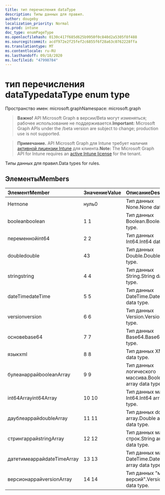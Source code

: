 ```yaml
---
title: тип перечисления dataType
description: Типы данных для правил.
author: dougeby
localization_priority: Normal
ms.prod: intune
doc_type: enumPageType
ms.openlocfilehash: 0130c417f685d625b9950f0c840d2a5305f8f488
ms.sourcegitcommit: acdf972e2f25fef2c6855f6f28a63c0762228ffa
ms.translationtype: MT
ms.contentlocale: ru-RU
ms.lasthandoff: 09/18/2020
ms.locfileid: "47998784"
---
```

# <a name="datatype-enum-type"></a><span data-ttu-id="9ec70-103">тип перечисления dataType</span><span class="sxs-lookup"><span data-stu-id="9ec70-103">dataType enum type</span></span>

<span data-ttu-id="9ec70-104">Пространство имен: microsoft.graph</span><span class="sxs-lookup"><span data-stu-id="9ec70-104">Namespace: microsoft.graph</span></span>

> <span data-ttu-id="9ec70-105">**Важно!** API Microsoft Graph в версии/Beta могут изменяться; рабочее использование не поддерживается.</span><span class="sxs-lookup"><span data-stu-id="9ec70-105">**Important:** Microsoft Graph APIs under the /beta version are subject to change; production use is not supported.</span></span>

> <span data-ttu-id="9ec70-106">**Примечание.** API Microsoft Graph для Intune требует наличия [активной лицензии Intune](https://go.microsoft.com/fwlink/?linkid=839381) для клиента.</span><span class="sxs-lookup"><span data-stu-id="9ec70-106">**Note:** The Microsoft Graph API for Intune requires an [active Intune license](https://go.microsoft.com/fwlink/?linkid=839381) for the tenant.</span></span>

<span data-ttu-id="9ec70-107">Типы данных для правил.</span><span class="sxs-lookup"><span data-stu-id="9ec70-107">Data types for rules.</span></span>

## <a name="members"></a><span data-ttu-id="9ec70-108">Элементы</span><span class="sxs-lookup"><span data-stu-id="9ec70-108">Members</span></span>
|<span data-ttu-id="9ec70-109">Элемент</span><span class="sxs-lookup"><span data-stu-id="9ec70-109">Member</span></span>|<span data-ttu-id="9ec70-110">Значение</span><span class="sxs-lookup"><span data-stu-id="9ec70-110">Value</span></span>|<span data-ttu-id="9ec70-111">Описание</span><span class="sxs-lookup"><span data-stu-id="9ec70-111">Description</span></span>|
|:---|:---|:---|
|<span data-ttu-id="9ec70-112">Нет</span><span class="sxs-lookup"><span data-stu-id="9ec70-112">none</span></span>|<span data-ttu-id="9ec70-113">нуль</span><span class="sxs-lookup"><span data-stu-id="9ec70-113">0</span></span>|<span data-ttu-id="9ec70-114">Тип данных None.</span><span class="sxs-lookup"><span data-stu-id="9ec70-114">None data type.</span></span>|
|<span data-ttu-id="9ec70-115">boolean</span><span class="sxs-lookup"><span data-stu-id="9ec70-115">boolean</span></span>|<span data-ttu-id="9ec70-116">1 </span><span class="sxs-lookup"><span data-stu-id="9ec70-116">1</span></span>|<span data-ttu-id="9ec70-117">Тип данных Boolean.</span><span class="sxs-lookup"><span data-stu-id="9ec70-117">Boolean data type.</span></span>|
|<span data-ttu-id="9ec70-118">переменной</span><span class="sxs-lookup"><span data-stu-id="9ec70-118">int64</span></span>|<span data-ttu-id="9ec70-119">2 </span><span class="sxs-lookup"><span data-stu-id="9ec70-119">2</span></span>|<span data-ttu-id="9ec70-120">Тип данных Int64.</span><span class="sxs-lookup"><span data-stu-id="9ec70-120">Int64 data type.</span></span>|
|<span data-ttu-id="9ec70-121">double</span><span class="sxs-lookup"><span data-stu-id="9ec70-121">double</span></span>|<span data-ttu-id="9ec70-122">4</span><span class="sxs-lookup"><span data-stu-id="9ec70-122">3</span></span>|<span data-ttu-id="9ec70-123">Тип данных Double.</span><span class="sxs-lookup"><span data-stu-id="9ec70-123">Double data type.</span></span>|
|<span data-ttu-id="9ec70-124">string</span><span class="sxs-lookup"><span data-stu-id="9ec70-124">string</span></span>|<span data-ttu-id="9ec70-125">4 </span><span class="sxs-lookup"><span data-stu-id="9ec70-125">4</span></span>|<span data-ttu-id="9ec70-126">Тип данных String.</span><span class="sxs-lookup"><span data-stu-id="9ec70-126">String data type.</span></span>|
|<span data-ttu-id="9ec70-127">dateTime</span><span class="sxs-lookup"><span data-stu-id="9ec70-127">dateTime</span></span>|<span data-ttu-id="9ec70-128">5 </span><span class="sxs-lookup"><span data-stu-id="9ec70-128">5</span></span>|<span data-ttu-id="9ec70-129">Тип данных DateTime.</span><span class="sxs-lookup"><span data-stu-id="9ec70-129">DateTime data type.</span></span>|
|<span data-ttu-id="9ec70-130">version</span><span class="sxs-lookup"><span data-stu-id="9ec70-130">version</span></span>|<span data-ttu-id="9ec70-131">6 </span><span class="sxs-lookup"><span data-stu-id="9ec70-131">6</span></span>|<span data-ttu-id="9ec70-132">Тип данных Version.</span><span class="sxs-lookup"><span data-stu-id="9ec70-132">Version data type.</span></span>|
|<span data-ttu-id="9ec70-133">основе</span><span class="sxs-lookup"><span data-stu-id="9ec70-133">base64</span></span>|<span data-ttu-id="9ec70-134">7 </span><span class="sxs-lookup"><span data-stu-id="9ec70-134">7</span></span>|<span data-ttu-id="9ec70-135">Тип данных Base64.</span><span class="sxs-lookup"><span data-stu-id="9ec70-135">Base64 data type.</span></span>|
|<span data-ttu-id="9ec70-136">язык</span><span class="sxs-lookup"><span data-stu-id="9ec70-136">xml</span></span>|<span data-ttu-id="9ec70-137">8 </span><span class="sxs-lookup"><span data-stu-id="9ec70-137">8</span></span>|<span data-ttu-id="9ec70-138">Тип данных XML.</span><span class="sxs-lookup"><span data-stu-id="9ec70-138">Xml data type.</span></span>|
|<span data-ttu-id="9ec70-139">булеанаррай</span><span class="sxs-lookup"><span data-stu-id="9ec70-139">booleanArray</span></span>|<span data-ttu-id="9ec70-140">9 </span><span class="sxs-lookup"><span data-stu-id="9ec70-140">9</span></span>|<span data-ttu-id="9ec70-141">Тип данных логического массива.</span><span class="sxs-lookup"><span data-stu-id="9ec70-141">Boolean array data type.</span></span>|
|<span data-ttu-id="9ec70-142">int64Array</span><span class="sxs-lookup"><span data-stu-id="9ec70-142">int64Array</span></span>|<span data-ttu-id="9ec70-143">10 </span><span class="sxs-lookup"><span data-stu-id="9ec70-143">10</span></span>|<span data-ttu-id="9ec70-144">Тип данных массива Int64.</span><span class="sxs-lookup"><span data-stu-id="9ec70-144">Int64 array data type.</span></span>|
|<span data-ttu-id="9ec70-145">даублеаррай</span><span class="sxs-lookup"><span data-stu-id="9ec70-145">doubleArray</span></span>|<span data-ttu-id="9ec70-146">11 </span><span class="sxs-lookup"><span data-stu-id="9ec70-146">11</span></span>|<span data-ttu-id="9ec70-147">Тип данных double array.</span><span class="sxs-lookup"><span data-stu-id="9ec70-147">Double array data type.</span></span>|
|<span data-ttu-id="9ec70-148">стрингаррай</span><span class="sxs-lookup"><span data-stu-id="9ec70-148">stringArray</span></span>|<span data-ttu-id="9ec70-149">12 </span><span class="sxs-lookup"><span data-stu-id="9ec70-149">12</span></span>|<span data-ttu-id="9ec70-150">Тип данных массива строк.</span><span class="sxs-lookup"><span data-stu-id="9ec70-150">String array data type.</span></span>|
|<span data-ttu-id="9ec70-151">датетимеаррай</span><span class="sxs-lookup"><span data-stu-id="9ec70-151">dateTimeArray</span></span>|<span data-ttu-id="9ec70-152">13 </span><span class="sxs-lookup"><span data-stu-id="9ec70-152">13</span></span>|<span data-ttu-id="9ec70-153">Тип данных массива DateTime.</span><span class="sxs-lookup"><span data-stu-id="9ec70-153">DateTime array data type.</span></span>|
|<span data-ttu-id="9ec70-154">версионаррай</span><span class="sxs-lookup"><span data-stu-id="9ec70-154">versionArray</span></span>|<span data-ttu-id="9ec70-155">14 </span><span class="sxs-lookup"><span data-stu-id="9ec70-155">14</span></span>|<span data-ttu-id="9ec70-156">Тип данных "массив версий".</span><span class="sxs-lookup"><span data-stu-id="9ec70-156">Version array data type.</span></span>|






